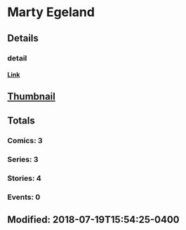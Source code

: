 # Marty  Egeland 
## Details
### detail
#### [Link](http://marvel.com/comics/creators/5927/marty_egeland?utm_campaign=apiRef&utm_source=225578a89fc76f3d20fbffda5d17a88d)
## [Thumbnail](http://i.annihil.us/u/prod/marvel/i/mg/b/40/image_not_available.jpg)
## Totals
### Comics: 3
### Series: 3
### Stories: 4
### Events: 0
## Modified: 2018-07-19T15:54:25-0400